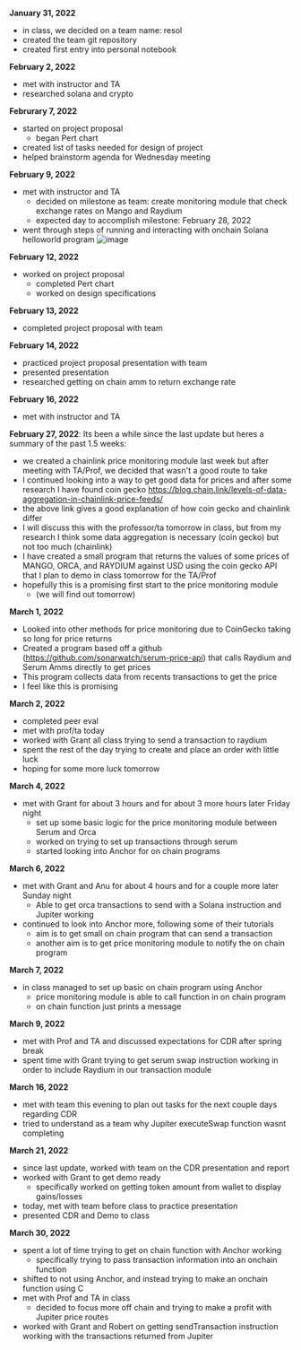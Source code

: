 **January 31, 2022**
- in class, we decided on a team name: resol
- created the team git repository
- created first entry into personal notebook  

**February 2, 2022**
- met with instructor and TA
- researched solana and crypto

**Februrary 7, 2022**
- started on project proposal
  - began Pert chart
- created list of tasks needed for design of project
- helped brainstorm agenda for Wednesday meeting

**February 9, 2022**
- met with instructor and TA
  - decided on milestone as team: create monitoring module that check exchange rates on Mango and Raydium
  - expected day to accomplish milestone: February 28, 2022
- went through steps of running and interacting with onchain Solana helloworld program
![image](https://media.github.tamu.edu/user/13075/files/f6d24b80-89ac-11ec-9221-f19d40684a2c)

**February 12, 2022**
- worked on project proposal  
  - completed Pert chart
  - worked on design specifications

**February 13, 2022**
- completed project proposal with team  

**February 14, 2022**
- practiced project proposal presentation with team
- presented presentation
- researched getting on chain amm to return exchange rate

**February 16, 2022**
- met with instructor and TA

**February 27, 2022**:
Its been a while since the last update but heres a summary of the past 1.5 weeks:
- we created a chainlink price monitoring module last week but after meeting with TA/Prof, we decided that wasn't a good route to take
- I continued looking into a way to get good data for prices and after some research I have found coin gecko
https://blog.chain.link/levels-of-data-aggregation-in-chainlink-price-feeds/
- the above link gives a good explanation of how coin gecko and chainlink differ
- I will discuss this with the professor/ta tomorrow in class, but from my research I think some data aggregation is necessary (coin gecko) but not too much (chainlink)
- I have created a small program that returns the values of some prices of MANGO, ORCA, and RAYDIUM against USD using the coin gecko API that I plan to demo in class tomorrow for the TA/Prof
- hopefully this is a promising first start to the price monitoring module
  - (we will find out tomorrow)
  
**March 1, 2022**  
- Looked into other methods for price monitoring due to CoinGecko taking so long for price returns
- Created a program based off a github (https://github.com/sonarwatch/serum-price-api) that calls Raydium and Serum Amms directly to get prices
- This program collects data from recents transactions to get the price
- I feel like this is promising

**March 2, 2022**
- completed peer eval
- met with prof/ta today
- worked with Grant all class trying to send a transaction to raydium
- spent the rest of the day trying to create and place an order with little luck
- hoping for some more luck tomorrow

**March 4, 2022**
- met with Grant for about 3 hours and for about 3 more hours later Friday night
  - set up some basic logic for the price monitoring module between Serum and Orca
  - worked on trying to set up transactions through serum
  - started looking into Anchor for on chain programs

**March 6, 2022**
- met with Grant and Anu for about 4 hours and for a couple more later Sunday night
  - Able to get orca transactions to send with a Solana instruction and Jupiter working
- continued to look into Anchor more, following some of their tutorials
  - aim is to get small on chain program that can send a transaction
  - another aim is to get price monitoring module to notify the on chain program

**March 7, 2022**
- in class managed to set up basic on chain program using Anchor
  - price monitoring module is able to call function in on chain program 
  - on chain function just prints a message

**March 9, 2022**
- met with Prof and TA and discussed expectations for CDR after spring break
- spent time with Grant trying to get serum swap instruction working in order to include Raydium in our transaction module

**March 16, 2022**
- met with team this evening to plan out tasks for the next couple days regarding CDR
- tried to understand as a team why Jupiter executeSwap function wasnt completing

**March 21, 2022**
- since last update, worked with team on the CDR presentation and report
- worked with Grant to get demo ready
  - specifically worked on getting token amount from wallet to display gains/losses
- today, met with team before class to practice presentation
- presented CDR and Demo to class

**March 30, 2022**
- spent a lot of time trying to get on chain function with Anchor working
  - specifically trying to pass transaction information into an onchain function
- shifted to not using Anchor, and instead trying to make an onchain function using C
- met with Prof and TA in class
  - decided to focus more off chain and trying to make a profit with Jupiter price routes
- worked with Grant and Robert on getting sendTransaction instruction working with the transactions returned from Jupiter
